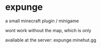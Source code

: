 # expunge
a small minecraft plugin / minigame

wont work without the map, which is only

avaliable at the server: expunge.minehut.gg

